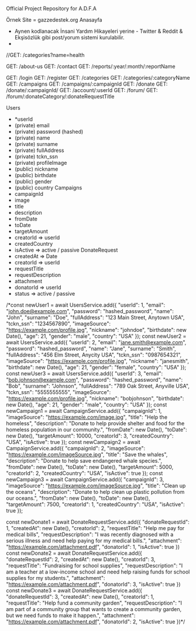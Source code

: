Official Project Repository for A.D.F.A

Örnek Site = gazzedestek.org
Anasayfa
- Aynen kodlanacak İnsani Yardım Hikayeleri yerine - Twitter & Reddit & Ekşisözlük gibi post/yorum sistemi kurulabilir.
- 
//GET: /categories?name=health

GET: /about-us
GET: /contact
GET: /reports/:year/:month/:reportName
<!-- GET: / -->
GET: /login
GET: /register
GET: /categories
GET: /categories/:categoryName
GET: /campaigns
GET: /campaigns/:campaignId
GET: /donate
GET: /donate/:campaignId/
GET: /account/:userId
GET: /forum/
GET: /forum/:donateCategory/:donateRequestTitle


Users
  - *userId
  - (private) email
  - (private) password (hashed)
  - (private) name
  - (private) surname
  - (private) fullAddress
  - (private) tckn_ssn
  - (private) profileImage
  - (public) nickname
  - (public) birthdate
  - (public) gender
  - (public) country
Campaigns
  - campaignId
  - image
  - title
  - description
  - fromDate
  - toDate
  - targetAmount
  - creatorId => userId 
  - createdCountry
  - isActive => active / passive
DonateRequest
  - createdAt => Date
  - creatorId => userId
  - requestTitle
  - requestDescription
  - attachment
  - donatorId => userId
  - status => active / passive

/*const newUser1 = await UsersService.add({
    "userId": 1,
    "email": "john.doe@example.com",
    "password": "hashed_password",
    "name": "John",
    "surname": "Doe",
    "fullAddress": "123 Main Street, Anytown USA",
    "tckn_ssn": "1234567890",
    "imageSource": "https://example.com/profile.jpg",
    "nickname": "johndoe",
    "birthdate": new Date(),
    "age": 21,
    "gender": "male",
    "country": "USA"
  });
  const newUser2 = await UsersService.add({
    "userId": 2,
    "email": "jane.smith@example.com",
    "password": "hashed_password",
    "name": "Jane",
    "surname": "Smith",
    "fullAddress": "456 Elm Street, Anycity USA",
    "tckn_ssn": "0987654321",
    "imageSource": "https://example.com/profile.jpg",
    "nickname": "janesmith",
    "birthdate": new Date(),
    "age": 21,
    "gender": "female",
    "country": "USA"
  });
  const newUser3 = await UsersService.add({
    "userId": 3,
    "email": "bob.johnson@example.com",
    "password": "hashed_password",
    "name": "Bob",
    "surname": "Johnson",
    "fullAddress": "789 Oak Street, Anyville USA",
    "tckn_ssn": "5555555555",
    "imageSource": "https://example.com/profile.jpg",
    "nickname": "bobjohnson",
    "birthdate": new Date(),
    "age": 21,
    "gender": "male",
    "country": "USA"
  });
  const newCampaign1 = await CampaignService.add({
    "campaignId": 1,
    "imageSource": "https://example.com/image.jpg",
    "title": "Help the homeless",
    "description": "Donate to help provide shelter and food for the homeless population in our community.",
    "fromDate": new Date(),
    "toDate": new Date(),
    "targetAmount": 10000,
    "creatorId": 3,
    "createdCountry": "USA",
    "isActive": true
  });
  const newCampaign2 = await CampaignService.add({
    "campaignId": 2,
    "imageSource": "https://example.com/imageSource.jpg",
    "title": "Save the whales",
    "description": "Donate to help save endangered whale species.",
    "fromDate": new Date(),
    "toDate": new Date(), 
    "targetAmount": 5000,
    "creatorId": 2,
    "createdCountry": "USA",
    "isActive": true
  });
  const newCampaign3 = await CampaignService.add({
    "campaignId": 3,
    "imageSource": "https://example.com/imageSource.jpg",
    "title": "Clean up the oceans",
    "description": "Donate to help clean up plastic pollution from our oceans.",
    "fromDate": new Date(),
    "toDate": new Date(),
    "targetAmount": 7500,
    "creatorId": 1,
    "createdCountry": "USA",
    "isActive": true
  });

  const newDonate1 = await DonateRequestService.add({
    "donateRequestId": 1,
    "createdAt": new Date(),
    "creatorId": 2,
    "requestTitle": "Help me pay for medical bills",
    "requestDescription": "I was recently diagnosed with a serious illness and need help paying for my medical bills.",
    "attachment": "https://example.com/attachment.pdf",
    "donatorId": 1,
    "isActive": true
  })
  const newDonate2 = await DonateRequestService.add({
    "donateRequestId": 2,
    "createdAt": new Date(),
    "creatorId": 3,
    "requestTitle": "Fundraising for school supplies",
    "requestDescription": "I am a teacher at a low-income school and need help raising funds for school supplies for my students.",
    "attachment": "https://example.com/attachment.pdf",
    "donatorId": 3,
    "isActive": true
  })
  const newDonate3 = await DonateRequestService.add({
    "donateRequestId": 3,
    "createdAt": new Date(),
    "creatorId": 1,
    "requestTitle": "Help fund a community garden",
    "requestDescription": "I am part of a community group that wants to create a community garden, but we need funds to make it happen.",
    "attachment": "https://example.com/attachment.pdf",
    "donatorId": 2,
    "isActive": true
  })*/
  